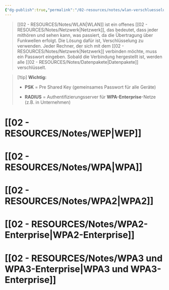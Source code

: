 ```yaml
---
{"dg-publish":true,"permalink":"/02-resources/notes/wlan-verschluesselung/","tags":["kryptografie/wifi","netzwerk/wifi"],"noteIcon":"","updated":"2025-07-12T13:31:41.321+02:00"}
---
```


>[[02 - RESOURCES/Notes/WLAN\|WLAN]] ist ein offenes [[02 - RESOURCES/Notes/Netzwerk\|Netzwerk]], das bedeutet, dass jeder mithören und sehen kann, was passiert, da die Übertragung über Funkwellen erfolgt. 
>Die Lösung dafür ist, Verschlüsselung zu verwenden. Jeder Rechner, der sich mit dem [[02 - RESOURCES/Notes/Netzwerk\|Netzwerk]] verbinden möchte, muss ein Passwort eingeben. 
>Sobald die Verbindung hergestellt ist, werden alle [[02 - RESOURCES/Notes/Datenpakete\|Datenpakete]] verschlüsselt.


> [!tip] **Wichtig:**
> 
> - **PSK** = Pre Shared Key (gemeinsames Passwort für alle Geräte)
>     
> - **RADIUS** = Authentifizierungsserver für **WPA-Enterprise**-Netze (z.B. in Unternehmen)
>
# [[02 - RESOURCES/Notes/WEP\|WEP]]

# [[02 - RESOURCES/Notes/WPA\|WPA]]
# [[02 - RESOURCES/Notes/WPA2\|WPA2]]
# [[02 - RESOURCES/Notes/WPA2-Enterprise\|WPA2-Enterprise]]
# [[02 - RESOURCES/Notes/WPA3 und WPA3-Enterprise\|WPA3 und WPA3-Enterprise]]